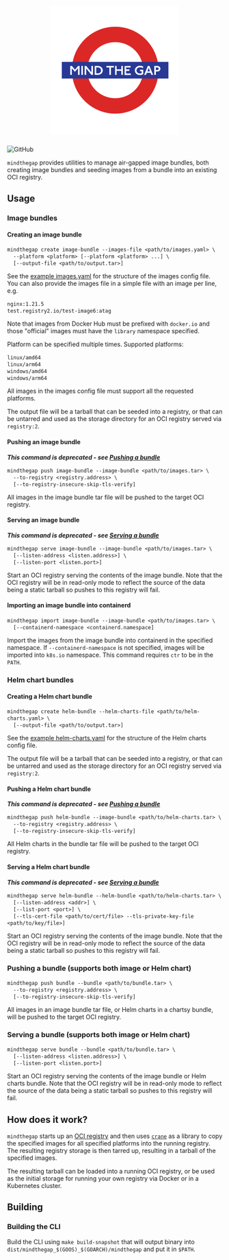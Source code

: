 <!--
 Copyright 2021 D2iQ, Inc. All rights reserved.
 SPDX-License-Identifier: Apache-2.0
-->

<h1 align="center"><img src="mindthegap.svg" alt="mindthegap" width="300"/></h1>

![GitHub](https://img.shields.io/github/license/mesosphere/mindthegap?style=flat-square)

`mindthegap` provides utilities to manage air-gapped image bundles, both
creating image bundles and seeding images from a bundle into an existing
OCI registry.

## Usage

### Image bundles

#### Creating an image bundle

```shell
mindthegap create image-bundle --images-file <path/to/images.yaml> \
  --platform <platform> [--platform <platform> ...] \
  [--output-file <path/to/output.tar>]
```

See the [example images.yaml](images-example.yaml) for the structure of the
images config file. You can also provide the images file in a simple file with
an image per line, e.g.

```plain
nginx:1.21.5
test.registry2.io/test-image6:atag
```

Note that images from Docker Hub must be prefixed with `docker.io` and those "official" images
must have the `library` namespace specified.

Platform can be specified multiple times. Supported platforms:

```plain
linux/amd64
linux/arm64
windows/amd64
windows/arm64
```

All images in the images config file must support all the requested platforms.

The output file will be a tarball that can be seeded into a registry,
or that can be untarred and used as the storage directory for an OCI registry
served via `registry:2`.

#### Pushing an image bundle

***This command is deprecated - see [Pushing a bundle](#pushing-a-bundle-supports-both-image-or-helm-chart)***

```shell
mindthegap push image-bundle --image-bundle <path/to/images.tar> \
  --to-registry <registry.address> \
  [--to-registry-insecure-skip-tls-verify]
```

All images in the image bundle tar file will be pushed to the target OCI registry.

#### Serving an image bundle

***This command is deprecated - see [Serving a bundle](#serving-a-bundle-supports-both-image-or-helm-chart)***

```shell
mindthegap serve image-bundle --image-bundle <path/to/images.tar> \
  [--listen-address <listen.address>] \
  [--listen-port <listen.port>]
```

Start an OCI registry serving the contents of the image bundle. Note that the OCI registry will
be in read-only mode to reflect the source of the data being a static tarball so pushes to this
registry will fail.

#### Importing an image bundle into containerd

```shell
mindthegap import image-bundle --image-bundle <path/to/images.tar> \
  [--containerd-namespace <containerd.namespace]
```

Import the images from the image bundle into containerd in the specified namespace. If
`--containerd-namespace` is not specified, images will be imported into `k8s.io` namespace. This
command requires `ctr` to be in the `PATH`.

### Helm chart bundles

#### Creating a Helm chart bundle

```shell
mindthegap create helm-bundle --helm-charts-file <path/to/helm-charts.yaml> \
  [--output-file <path/to/output.tar>]
```

See the [example helm-charts.yaml](helm-example.yaml) for the structure of the
Helm charts config file.

The output file will be a tarball that can be seeded into a registry,
or that can be untarred and used as the storage directory for an OCI registry
served via `registry:2`.

#### Pushing a Helm chart bundle

***This command is deprecated - see [Pushing a bundle](#pushing-a-bundle-supports-both-image-or-helm-chart)***

```shell
mindthegap push helm-bundle --image-bundle <path/to/helm-charts.tar> \
  --to-registry <registry.address> \
  [--to-registry-insecure-skip-tls-verify]
```

All Helm charts in the bundle tar file will be pushed to the target OCI registry.

#### Serving a Helm chart bundle

***This command is deprecated - see [Serving a bundle](#serving-a-bundle-supports-both-image-or-helm-chart)***

```shell
mindthegap serve helm-bundle --helm-bundle <path/to/helm-charts.tar> \
  [--listen-address <addr>] \
  [--list-port <port>] \
  [--tls-cert-file <path/to/cert/file> --tls-private-key-file <path/to/key/file>]
```

Start an OCI registry serving the contents of the image bundle. Note that the OCI registry will
be in read-only mode to reflect the source of the data being a static tarball so pushes to this
registry will fail.

### Pushing a bundle (supports both image or Helm chart)

```shell
mindthegap push bundle --bundle <path/to/bundle.tar> \
  --to-registry <registry.address> \
  [--to-registry-insecure-skip-tls-verify]
```

All images in an image bundle tar file, or Helm charts in a chartsy bundle, will be pushed to the target OCI registry.

### Serving a bundle (supports both image or Helm chart)

```shell
mindthegap serve bundle --bundle <path/to/bundle.tar> \
  [--listen-address <listen.address>] \
  [--listen-port <listen.port>]
```

Start an OCI registry serving the contents of the image bundle or Helm charts bundle. Note that the OCI registry will
be in read-only mode to reflect the source of the data being a static tarball so pushes to this
registry will fail.

## How does it work?

`mindthegap` starts up an [OCI registry](https://docs.docker.com/registry/)
and then uses [`crane`](https://github.com/google/go-containerregistry/blob/main/cmd/crane/doc/crane.md)
as a library to copy the specified images for all specified platforms into the running registry. The
resulting registry storage is then tarred up, resulting in a tarball of the specified images.

The resulting tarball can be loaded into a running OCI registry, or
be used as the initial storage for running your own registry via Docker
or in a Kubernetes cluster.

## Building

### Building the CLI

Build the CLI using `make build-snapshot` that will output binary into
`dist/mindthegap_$(GOOS)_$(GOARCH)/mindthegap` and put it in `$PATH`.
